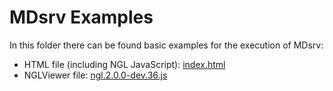 # MDsrv Examples

In this folder there can be found basic examples for the execution of MDsrv:

* HTML file (including NGL JavaScript): [index.html](index.html)
* NGLViewer file: [ngl.2.0.0-dev.36.js](ngl.2.0.0-dev.36.js)